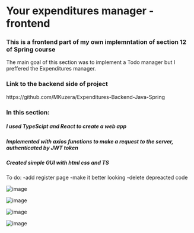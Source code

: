 <h1>Your expenditures manager - frontend</h1>
<h3>This is a frontend part of my own implemntation of section 12 of Spring course </h3>

The main goal of this section was to implement a Todo manager but I preffered the Expenditures manager.
<h3>Link to the backend side of project </h3>
https://github.com/MKuzera/Expenditures-Backend-Java-Spring


<h3>In this section:</h3>


<h5>I used TypeScipt and React to create a web app</h5>


<h5>Implemented with axios functions to make a request to the server, authenticated by JWT token</h5>


<h5>Created simple GUI with html css and TS</h5>


To do: 
-add register page
-make it better looking
-delete depreacted code

![image](https://github.com/MKuzera/Expenditures-Frontend-TS-React/assets/116084403/2ec52ca1-aedf-4345-9d1d-033e7e1468b2)

![image](https://github.com/MKuzera/Expenditures-Frontend-TS-React/assets/116084403/08c716fc-0167-4694-aaf7-a46680c44a8b)

![image](https://github.com/MKuzera/Expenditures-Frontend-TS-React/assets/116084403/bbfe2ca4-4b80-41c3-96d6-ed9a2eeca356)

![image](https://github.com/MKuzera/Expenditures-Frontend-TS-React/assets/116084403/938cd4a4-be3e-4000-a956-98b9918efc68)
